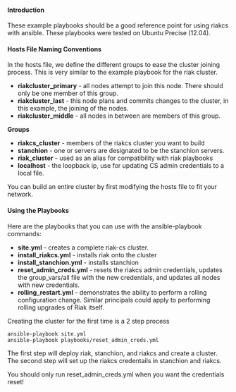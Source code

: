 #### Introduction

These example playbooks should be a good reference point for using riakcs with ansible.  These playbooks were tested on Ubuntu Precise (12.04).

#### Hosts File Naming Conventions

In the hosts file, we define the different groups to ease the cluster joining process. This is very similar to the example playbook for the riak cluster.

* **riakcluster_primary** - all nodes attempt to join this node. There should only be one member of this group.
* **riakcluster_last** - this node plans and commits changes to the cluster, in this example, the joining of the nodes.  
* **riakcluster_middle** - all nodes in between are members of this group.


**Groups**

* **riakcs_cluster** - members of the riakcs cluster you want to build
* **stanchion** - one or servers are designated to be the stanchion servers.
* **riak_cluster** - used as an alias for compatibility with riak playbooks
* **localhost** - the loopback ip, use for updating CS admin credentials to a local file.


You can build an entire cluster by first modifying the hosts file to fit your
network.

#### Using the Playbooks

Here are the playbooks that you can use with the ansible-playbook commands:

* **site.yml** - creates a complete riak-cs cluster.
* **install_riakcs.yml** - installs riak onto the cluster
* **install_stanchion.yml** - installs stanchion
* **reset_admin_creds.yml** - resets the riakcs admin credentials, updates the group_vars/all file with the new credentials, and updates all nodes with new credentials.
* **rolling_restart.yml** - demonstrates the ability to perform a rolling
configuration change.  Similar principals could apply to performing
rolling upgrades of Riak itself.


Creating the cluster for the first time is a 2 step process

	ansible-playbook site.yml
	ansible-playbook playbooks/reset_admin_creds.yml
	
The first step will deploy riak, stanchion, and riakcs and create a cluster.  The second step will set up the riakcs credentails in stanchion and riakcs.

You should only run reset_admin_creds.yml when you want the credentials reset!